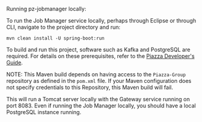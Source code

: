 Running pz-jobmanager locally:

To run the Job Manager service locally, perhaps through Eclipse or through CLI, navigate to the project directory and run:

`mvn clean install -U spring-boot:run`

To build and run this project, software such as Kafka and PostgreSQL are required.  For details on these prerequisites, refer to the
[Piazza Developer's Guide](https://pz-docs.geointservices.io/devguide/index.html#_piazza_core_overview).

NOTE: This Maven build depends on having access to the `Piazza-Group` repository as defined in the `pom.xml` file. If your Maven configuration does not specify credentials to this Repository, this Maven build will fail. 

This will run a Tomcat server locally with the Gateway service running on port 8083. Even if running the Job Manager locally, you should have a local PostgreSQL instance running.
